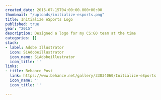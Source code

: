 ```yaml
---
created_date: 2015-07-15T04:00:00.000+00:00
thumbnail: "/uploads/initialize-esports.png"
title: Initialize eSports Logo
published: true
year: "2015"
description: Designed a logo for my CS:GO team at the time
categories: []
stack:
- label: Adobe Illustrator
  icon: SiAdobeillustrator
  icon_name: SiAdobeillustrator
  icon_title: ''
links:
- title: Behance Post
  link: https://www.behance.net/gallery/33834060/Initialize-eSports
  icon_name: ''
  icon_title: ''

---
```

